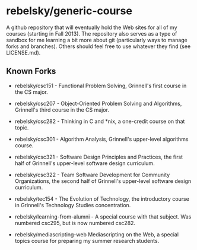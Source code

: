 rebelsky/generic-course
=======================

A github repository that will eventually hold the Web sites for all of
my courses (starting in Fall 2013).  The repository also serves as a
type of sandbox for me learning a bit more about git (particularly ways
to manage forks and branches).  Others should feel free to use whatever
they find (see LICENSE.md).

Known Forks
-----------

* rebelsky/csc151 - 
  Functional Problem Solving, Grinnell's first course in the CS major.
* rebelsky/csc207 - 
  Object-Oriented Problem Solving and Algorithms, Grinnell's
  third course in the CS major.
* rebelsky/csc282 -
  Thinking in C and *nix, a one-credit course on that topic.
* rebelsky/csc301 -
  Algorithm Analysis, Grinnell's upper-level algorithms course.
* rebelsky/csc321 -
  Software Design Principles and Practices, the first half of Grinnell's
  upper-level software design curriculum.
* rebelsky/csc322 -
  Team Software Development for Community Organizations, the second half
  of Grinnell's upper-level software design curriculum.
* rebelsky/tec154 -
  The Evolution of Technology, the introductory course in Grinnell's
  Technology Studies concentration.

* rebelsky/learning-from-alumni - 
  A special course with that subject.  Was numbered csc295, but is now
  numbered csc282.
* rebelsky/mediascripting-web
  Mediascripting on the Web, a special topics course for preparing
  my summer research students.

